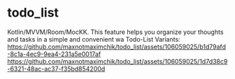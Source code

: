# todo_list
Kotlin/MVVM/Room/MocKK. This feature helps you organize your thoughts and tasks in a simple and convenient wa
Todo-List Variants:
https://github.com/maxnotmaximchik/todo_list/assets/106059025/b1d79afd-8c1a-4ec9-9ea4-231a5e0017af
https://github.com/maxnotmaximchik/todo_list/assets/106059025/1d7d38c9-6321-48ac-ac37-f35bd854200d



